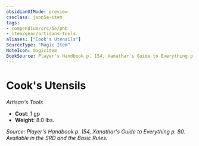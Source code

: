 ```yaml
---
obsidianUIMode: preview
cssclass: json5e-item
tags:
- compendium/src/5e/phb
- item/gear/artisans-tools
aliases: ["Cook's Utensils"]
SourceType: "Magic Item"
NoteIcon: magicitem
BookSource: Player's Handbook p. 154, Xanathar's Guide to Everything p. 80. Available in the SRD and the Basic Rules.
---
```

# Cook's Utensils
*Artisan's Tools*  

- **Cost**: 1 gp
- **Weight**: 8.0 lbs.

*Source: Player's Handbook p. 154, Xanathar's Guide to Everything p. 80. Available in the SRD and the Basic Rules.*
